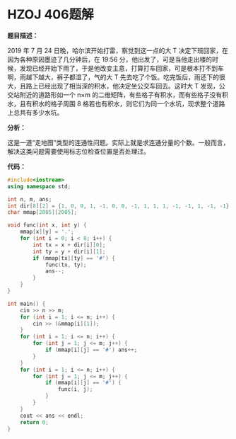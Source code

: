 # HZOJ 406题解

**题目描述：**

2019 年 7 月 24 日晚，哈尔滨开始打雷，察觉到这一点的大 T 决定下班回家，在因为各种原因墨迹了几分钟后，在 19:56 分，他出发了，可是当他走出楼的时候，发现已经开始下雨了，于是他改变主意，打算打车回家，可是根本打不到车啊，雨越下越大，裤子都湿了，气的大 T 先去吃了个饭。吃完饭后，雨还下的很大，且路上已经出现了相当深的积水，他决定坐公交车回去。这时大 T 发现，公交站附近的道路形如一个 n×m 的二维矩阵，有些格子有积水，而有些格子没有积水，且有积水的格子周围 8 格若也有积水，则它们为同一个水坑，现求整个道路上总共有多少水坑。

**分析：**

这是一道“走地图”类型的连通性问题。实际上就是求连通分量的个数。一般而言，解决这类问题需要使用标志位检查位置是否处理过。

**代码：**

```c++
#include<iostream>
using namespace std;

int n, m, ans;
int dir[8][2] = {1, 0, 0, 1, -1, 0, 0, -1, 1, 1, 1, -1, -1, 1, -1, -1};
char mmap[2005][2005];

void func(int x, int y) {
    mmap[x][y] = '.';
    for (int i = 0; i < 8; i++) {
        int tx = x + dir[i][0];
        int ty = y + dir[i][1];
        if (mmap[tx][ty] == '#') {
            func(tx, ty);
            ans--;
        }
    }
}

int main() {
    cin >> n >> m;
    for (int i = 1; i <= n; i++) {
        cin >> (&mmap[i][1]);
    }
    for (int i = 1; i <= n; i++) {
        for (int j = 1; j <= m; j++) {
            if (mmap[i][j] == '#') ans++;
        }
    }
    for (int i = 1; i <= n; i++) {
        for (int j = 1; j <= m; j++) {
            if (mmap[i][j] == '#') {
                func(i, j);
            }
        }
    }
    cout << ans << endl;
    return 0;
}
```


